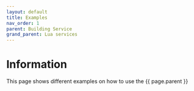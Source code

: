 ```yaml
---
layout: default
title: Examples 
nav_order: 1
parent: Building Service
grand_parent: Lua services
---
```


# Information

This page shows different examples on how to use the {{ page.parent }}